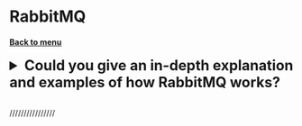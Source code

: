 <h1>RabbitMQ</h1> 
<h4> 

[Back to menu](..%2FMenu.md)

</h4>

[//]: # (Could you give an in-depth explanation 
        and examples of how RabbitMQ works?)
<details>
    <summary style="font-size: 25px;">
        <b>
            Could you give an in-depth explanation 
            and examples of how RabbitMQ works?
        </b>
    </summary>
<br>

RabbitMQ is a widely adopted, open-source message-queueing software, 
also known as a message broker, that acts as an intermediary 
for dispatching messages between producers and consumers.

In a RabbitMQ model, a producer sends messages to an exchange. 
The exchange then routes the messages to various queues 
based on rules called bindings. 
Consumers subscribe to queues and process the messages.

In what situation must use: RabbitMQ is particularly useful
when tasks need to be performed 
asynchronously in a distributed system or when you 
need to balance loads where there are spikes of tasks.

Pros:
1. Provides reliable and asynchronous communication between microservices.
2. Supports a wide range of protocols and languages.
3. Facilitates complex routing to multiple consumers.

Cons:
1. Could be overkill for simple tasks.
2. Configuring for high availability can be complex.
3. Managing RabbitMQ might require some learning curve.

</details>
<br>

////////////////

[//]: # (TODO MQ VS REST)
[//]: # (TODO MQ VS Other mic acrch principles)